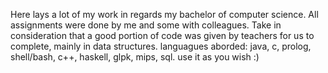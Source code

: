 Here lays a lot of my work in regards my bachelor of computer science.
All assignments were done by me and some with colleagues.
Take in consideration that a good portion of code was given by teachers for us to complete, mainly in data structures.
languagues aborded: java, c, prolog, shell/bash, c++, haskell, glpk, mips, sql.
use it as you wish :)
